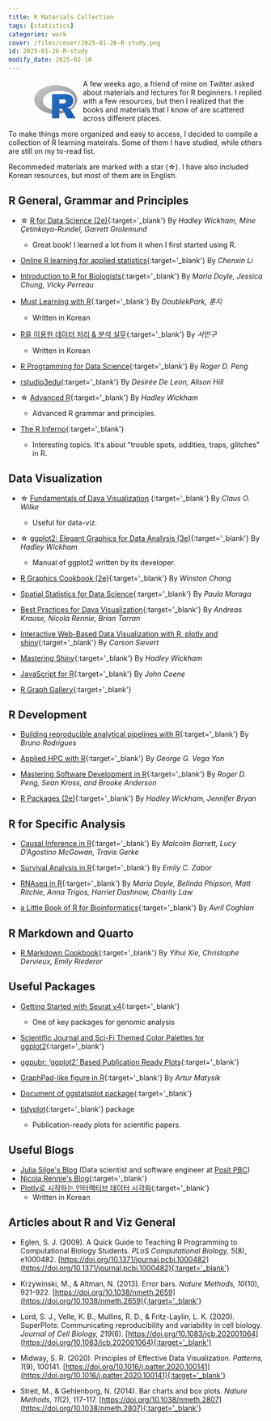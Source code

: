 ```yaml
---
title: R Materials Collection
tags: [statistics]
categories: work
cover: /files/cover/2025-01-26-R-study.png
id: 2025-01-26-R-study
modify_date: 2025-02-10
---
```


<style>
img{
    float: left;
    margin: 0.8em;
}
    </style>

<p align="left">
  	<figure>
        <a href="/files/img/Rlogo.png" data-lightbox="vis">
  			<img src="/files/img/Rlogo.png" width="20%">
        </a>
    </figure>
</p>

A few weeks ago, a friend of mine on Twitter asked about materials and lectures for R beginners. I replied with a few resources,
but then I realized that the books and materials that I know of are scattered across different places.
<!--more-->
To make things more organized and easy to access, I decided to compile a collection of R learning mateirals.
 Some of them I have studied, while others are still on my to-read list.

Recommeded materials are marked with a star (☆). I have also included Korean resources, but most of them are in English.

## R General, Grammar and Principles

- ☆ [R for Data Science (2e)](https://r4ds.hadley.nz/){:target='_blank'}
By *Hadley Wickham, Mine Çetinkaya-Rundel, Garrett Grolemund*
    - Great book! I learned a lot from it when I first started using R.

- [Online R learning for applied statistics](https://github.com/cxli233/Online_R_learning?tab=readme-ov-file){:target='_blank'}
By *Chenxin Li*

- [Introduction to R for Biologists](https://melbournebioinformatics.github.io/r-intro-biologists/intro_r_biologists.html){:target='_blank'}
By *Maria Doyle, Jessica Chung, Vicky Perreau*

- [Must Learning with R](https://wikidocs.net/book/4315){:target='_blank'}
By *DoublekPark, 훈지*
    - Written in Korean

- [R을 이용한 데이터 처리 & 분석 실무](https://thebook.io/006723/){:target='_blank'}
By *서민구*
    - Written in Korean

- [R Programming for Data Science](https://bookdown.org/rdpeng/rprogdatascience/){:target='_blank'}
By *Roger D. Peng*

- [rstudio3edu](https://rstudio4edu.github.io/rstudio4edu-book/){:target='_blank'}
By *Desirée De Leon, Alison Hill*

- ☆ [Advanced R](http://adv-r.had.co.nz/){:target='_blank'}
By *Hadley Wickham*
    - Advanced R grammar and principles.

- [The R Inferno](https://www.burns-stat.com/documents/books/the-r-inferno/){:target='_blank'}
    - Interesting topics. It's about "trouble spots, oddities, traps, glitches" in R.

## Data Visualization

- ☆ [Fundamentals of Dava Visualization](https://clauswilke.com/dataviz/) {:target='_blank'}
By *Claus O. Wilke*
    - Useful for data-viz.


- ☆ [ggplot2: Elegant Graphics for Data Analysis (3e)](https://ggplot2-book.org/){:target='_blank'}
By *Hadley Wickham*
    - Manual of ggplot2 written by its developer.

- [R Graphics Cookbook (2e)](https://r-graphics.org/){:target='_blank'}
By _Winston Chang_

- [Spatial Statistics for Data Science](https://www.paulamoraga.com/book-spatial/index.html){:target='_blank'}
By *Paula Moraga*

- [Best Practices for Dava Visualization](https://royal-statistical-society.github.io/datavisguide/){:target='_blank'}
By *Andreas Krause, Nicola Rennie, Brian Tarran*

- [Interactive Web-Based Data Visualization with R, plotly and shiny](https://plotly-r.com/){:target='_blank'}
By *Carson Sievert*

- [Mastering Shiny](https://mastering-shiny.org/index.html){:target='_blank'}
By *Hadley Wickham*

- [JavaScript for R](https://book.javascript-for-r.com/){:target='_blank'}
By *John Coene*

- [R Graph Gallery](https://r-graph-gallery.com/){:target='_blank'}

## R Development

- [Building reproducible analytical pipelines with R](https://raps-with-r.dev/){:target='_blank'}
By *Bruno Rodrigues*

- [Applied HPC with R](https://book-hpc.ggvy.cl/){:target='_blank'}
By *George G. Vega Yon*

- [Mastering Software Development in R](https://bookdown.org/rdpeng/RProgDA/){:target='_blank'}
By *Roger D. Peng, Sean Kross, and Brooke Anderson*

- [R Packages (2e)](https://r-pkgs.org/){:target='_blank'}
By *Hadley Wickham, Jennifer Bryan*

## R for Specific Analysis

- [Causal Inference in R](https://www.r-causal.org/){:target='_blank'}
By *Malcolm Barrett, Lucy D’Agostino McGowan, Travis Gerke*

- [Survival Analysis in R](https://www.emilyzabor.com/tutorials/survival_analysis_in_r_tutorial.html){:target='_blank'}
By *Emily C. Zabor*

- [RNAseq in R](https://bioinformatics-core-shared-training.github.io/RNAseq-R/){:target='_blank'}
By *Maria Doyle, Belinda Phipson, Matt Ritchie, Anna Trigos, Harriet Dashnow, Charity Law*

- [a Little Book of R for Bioinformatics](https://a-little-book-of-r-for-bioinformatics.readthedocs.io/en/latest/){:target='_blank'}
By *Avril Coghlan*

## R Markdown and Quarto

- [R Markdown Cookbook](https://bookdown.org/yihui/rmarkdown-cookbook/){:target='_blank'}
By *Yihui Xie, Christophe Dervieux, Emily Riederer*

## Useful Packages

- [Getting Started with Seurat v4](https://satijalab.org/seurat/articles/get_started.html){:target='_blank'}
    - One of key packages for genomic analysis

- [Scientific Journal and Sci-Fi Themed Color Palettes for ggplot2](https://cran.r-project.org/web/packages/ggsci/vignettes/ggsci.html){:target='_blank'}

- [ggpubr: ‘ggplot2’ Based Publication Ready Plots](https://rpkgs.datanovia.com/ggpubr/index.html){:target='_blank'}

- [GraphPad-like figure in R](https://rpubs.com/artur_matysik/graphpad_01){:target='_blank'}
By *Artur Matysik*

- [Document of ggstatsplot package](https://www.rdocumentation.org/packages/ggstatsplot/versions/0.9.1){:target='_blank'}

- [tidyplot](https://jbengler.github.io/tidyplots/){:target='_blank'} package
    - Publication-ready plots for scientific papers. 

## Useful Blogs

- [Julia Silge's Blog](https://juliasilge.com/blog/) (Data scientist and software engineer at [Posit PBC](https://posit.co/))
- [Nicola Rennie's Blog](https://nrennie.rbind.io/){:target='_blank'}
- [Plotly로 시작하는 인터랙티브 데이터 시각화](https://2stndard.tistory.com/){:target='_blank'}
    - Written in Korean

## Articles about R and Viz General

- Eglen, S. J. (2009). A Quick Guide to Teaching R Programming to Computational Biology Students. *PLoS Computational Biology, 5*(8), e1000482. [https://doi.org/10.1371/journal.pcbi.1000482](https://doi.org/10.1371/journal.pcbi.1000482){:target='_blank'}

- Krzywinski, M., & Altman, N. (2013). Error bars. *Nature Methods, 10*(10), 921-922. [https://doi.org/10.1038/nmeth.2659](https://doi.org/10.1038/nmeth.2659){:target='_blank'}

- Lord, S. J., Velle, K. B., Mullins, R. D., & Fritz-Laylin, L. K. (2020). SuperPlots: Communicating reproducibility and variability in cell biology. *Journal of Cell Biology, 219*(6). [https://doi.org/10.1083/jcb.202001064](https://doi.org/10.1083/jcb.202001064){:target='_blank'}

- Midway, S. R. (2020). Principles of Effective Data Visualization. *Patterns, 1*(9), 100141. [https://doi.org/10.1016/j.patter.2020.100141](https://doi.org/10.1016/j.patter.2020.100141){:target='_blank'}

- Streit, M., & Gehlenborg, N. (2014). Bar charts and box plots. *Nature Methods, 11*(2), 117-117. [https://doi.org/10.1038/nmeth.2807](https://doi.org/10.1038/nmeth.2807){:target='_blank'} 
